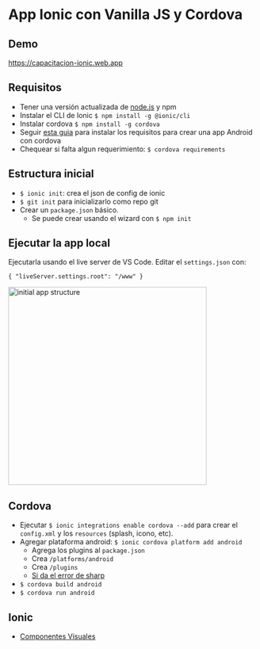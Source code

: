 # App Ionic con Vanilla JS y Cordova

## Demo
https://capacitacion-ionic.web.app

## Requisitos
- Tener una versión actualizada de [node.js](https://nodejs.org/en/) y npm
- Instalar el CLI de Ionic
`$ npm install -g @ionic/cli`
- Instalar cordova
`$ npm install -g cordova`
- Seguir [esta guia](https://cordova.apache.org/docs/en/10.x/guide/platforms/android/index.html#installing-the-requirements) para instalar los requisitos para crear una app Android con cordova
- Chequear si falta algun requerimiento:
`$ cordova requirements`


## Estructura inicial

- `$ ionic init`: crea el json de config de ionic
- `$ git init` para inicializarlo como repo git
- Crear un `package.json` básico.
    - Se puede crear usando el wizard con `$ npm init`

## Ejecutar la app local
Ejecutarla usando el live server de VS Code. Editar el `settings.json` con:

`{
    "liveServer.settings.root": "/www"
}`

<img src="https://drive.google.com/uc?id=1rgGJBUnotXfHwk2BX6qLeUhBKCrh7VDC" alt="initial app structure" width="400"/>

## Cordova
- Ejecutar `$ ionic integrations enable cordova --add` para crear el `config.xml` y los `resources` (splash, icono, etc).
- Agregar plataforma android: `$ ionic cordova platform add android`
    - Agrega los plugins al `package.json`
    - Crea `/platforms/android`
    - Crea `/plugins`
    - [Si da el error de sharp](https://github.com/ionic-team/ionic-cli/issues/4030#issuecomment-502397186)
- `$ cordova build android`
- `$ cordova run android`

## Ionic
- [Componentes Visuales](https://ionicframework.com/docs/components)
